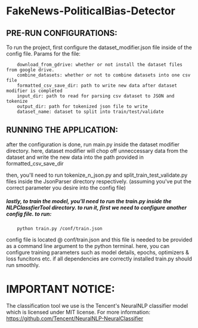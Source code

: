 # FakeNews-PoliticalBias-Detector
 


## PRE-RUN CONFIGURATIONS:
To run the project, first configure the dataset_modifier.json file inside of the config file.
Params for the file:

        download_from_gdrive: whether or not install the dataset files from google drive.
        combine_datasets: whether or not to combine datasets into one csv file
        formatted_csv_save_dir: path to write new data after dataset modifier is completed
        input_dir: path to read for parsing csv dataset to JSON and tokenize
        output_dir: path for tokenized json file to write
        dataset_name: dataset to split into train/test/validate

## RUNNING THE APPLICATION:
after the configuration is done, run main.py inside the dataset modifier directory. here, dataset modifier will chop off unneccessary data from the dataset and write the new data into the path provided in formatted_csv_save_dir

then, you'll need to run tokenize_n_json.py and split_train_test_validate.py files inside the JsonParser directory respectively. (assuming you've put the correct parameter you desire into the config file)

##### lastly, to train the model, you'll need to run the train.py inside the NLPClassfierTool directory. to run it, first we need to configure another config file. to run:
        python train.py /conf/train.json
config file is located @ conf/train.json and this file is needed to be provided as a command line argument to the python terminal. here, you can configure training parameters such as model details, epochs, optimizers & loss funcitons etc.
if all dependencies are correctly installed train.py should run smoothly.

# IMPORTANT NOTICE: 
The classification tool we use is the Tencent's NeuralNLP classifier model which is licensed under MIT license. For more information:
https://github.com/Tencent/NeuralNLP-NeuralClassifier

